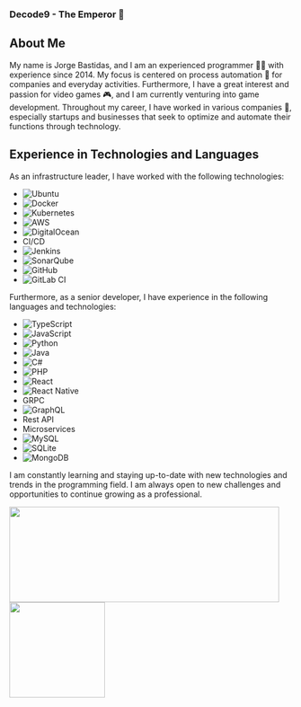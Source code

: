 ### Decode9 - The Emperor :japanese_ogre:

## About Me
My name is Jorge Bastidas, and I am an experienced programmer :technologist: with experience since 2014. My focus is centered on process automation :robot: for companies and everyday activities. Furthermore, I have a great interest and passion for video games :video_game:, and I am currently venturing into game development. Throughout my career, I have worked in various companies :office:, especially startups and businesses that seek to optimize and automate their functions through technology.

## Experience in Technologies and Languages

As an infrastructure leader, I have worked with the following technologies:

- ![Ubuntu](https://img.shields.io/badge/Ubuntu-E95420?style=for-the-badge&logo=ubuntu&logoColor=white)
- ![Docker](https://img.shields.io/badge/docker-%230db7ed.svg?style=for-the-badge&logo=docker&logoColor=white)
- ![Kubernetes](https://img.shields.io/badge/kubernetes-%23326ce5.svg?style=for-the-badge&logo=kubernetes&logoColor=white) 
- ![AWS](https://img.shields.io/badge/AWS-%23FF9900.svg?style=for-the-badge&logo=amazon-aws&logoColor=white)
- ![DigitalOcean](https://img.shields.io/badge/DigitalOcean-%230167ff.svg?style=for-the-badge&logo=digitalOcean&logoColor=white)
- CI/CD
- ![Jenkins](https://img.shields.io/badge/jenkins-%232C5263.svg?style=for-the-badge&logo=jenkins&logoColor=white)
- ![SonarQube](https://img.shields.io/badge/SonarQube-black?style=for-the-badge&logo=sonarqube&logoColor=4E9BCD)
- ![GitHub](https://img.shields.io/badge/github-%23121011.svg?style=for-the-badge&logo=github&logoColor=white)
- ![GitLab CI](https://img.shields.io/badge/gitlab%20ci-%23181717.svg?style=for-the-badge&logo=gitlab&logoColor=white)

Furthermore, as a senior developer, I have experience in the following languages and technologies:

- ![TypeScript](https://img.shields.io/badge/typescript-%23007ACC.svg?style=for-the-badge&logo=typescript&logoColor=white)
- ![JavaScript](https://img.shields.io/badge/javascript-%23323330.svg?style=for-the-badge&logo=javascript&logoColor=%23F7DF1E)
- ![Python](https://img.shields.io/badge/python-3670A0?style=for-the-badge&logo=python&logoColor=ffdd54)
- ![Java](https://img.shields.io/badge/java-%23ED8B00.svg?style=for-the-badge&logo=openjdk&logoColor=white)
- ![C#](https://img.shields.io/badge/c%23-%23239120.svg?style=for-the-badge&logo=c-sharp&logoColor=white)
- ![PHP](https://img.shields.io/badge/php-%23777BB4.svg?style=for-the-badge&logo=php&logoColor=white)
- ![React](https://img.shields.io/badge/react-%2320232a.svg?style=for-the-badge&logo=react&logoColor=%2361DAFB)
- ![React Native](https://img.shields.io/badge/react_native-%2320232a.svg?style=for-the-badge&logo=react&logoColor=%2361DAFB)
- GRPC
- ![GraphQL](https://img.shields.io/badge/-GraphQL-E10098?style=for-the-badge&logo=graphql&logoColor=white)
- Rest API
- Microservices
- ![MySQL](https://img.shields.io/badge/mysql-%2300f.svg?style=for-the-badge&logo=mysql&logoColor=white)
- ![SQLite](https://img.shields.io/badge/sqlite-%2307405e.svg?style=for-the-badge&logo=sqlite&logoColor=white)
- ![MongoDB](https://img.shields.io/badge/MongoDB-%234ea94b.svg?style=for-the-badge&logo=mongodb&logoColor=white)

I am constantly learning and staying up-to-date with new technologies and trends in the programming field. I am always open to new challenges and opportunities to continue growing as a professional.

<a href="https://github.com/decode9">
  <img align="center" src="https://github-readme-stats.vercel.app/api?username=decode9&hide=contribs&count_private=true&show_icons=true&include_all_commits=true" height="170px"  width="480px"/>
  <img align="center" src="https://github-readme-stats.vercel.app/api/top-langs/?username=decode9&layout=compact" height="170px"/>
</a>
